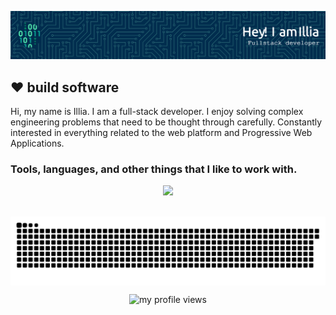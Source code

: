 ![Header](./img/github-header.png)

## :heart: build software

Hi, my name is Illia. I am a full-stack developer. I enjoy solving complex engineering problems that need to be thought
through carefully. Constantly interested in everything related to the web platform and Progressive Web Applications.

<h3>Tools, languages, and other things that I like to work with.</h3>
<p align="center">
  <a href="https://skillicons.dev">
    <img src="https://skillicons.dev/icons?i=html,js,ts,react,remix,nextjs,astro,svelte,css,tailwind,graphql,apollo,nodejs,nestjs,docker,terraform,bun,pnpm,npm,vite,vitest,git,github,supabase,neovim,webstorm,figma" />
  </a>
</p>

<p align="center">&nbsp;<img align="center" src="snake.svg" alt="my github stats in game" /></p>

<p align="center"> <img src="https://komarev.com/ghpvc/?username=barto-dev&label=Profile%20views&color=brightgreen&style=flat" alt="my profile views" /></p>
<!--
**Barto-dev/Barto-dev** is a ✨ _special_ ✨ repository because its `README.md` (this file) appears on your GitHub profile.
### Hi there 👋
Here are some ideas to get you started:
![alt text](https://i.ibb.co/0BGM10V/logo.png)

- 🔭 I’m currently working on ...
- 🌱 I’m currently learning ...
- 👯 I’m looking to collaborate on ...
- 🤔 I’m looking for help with ...
- 💬 Ask me about ...
- 📫 How to reach me: ...
- 😄 Pronouns: ...
- ⚡ Fun fact: ...
  -->
